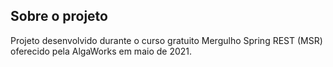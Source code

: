 ## Sobre o projeto

Projeto desenvolvido durante o curso gratuito Mergulho Spring REST (MSR) oferecido pela AlgaWorks em maio de 2021.
